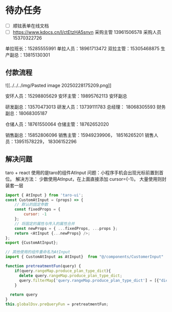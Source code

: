 # 待办任务
- [ ] 顺铉表单在线文档
- [ ] https://www.kdocs.cn/l/ctEtzHA5snvn
采购主管 13961506578
采购人员 15370322726

单拉班长：15285555991
单拉人员：18961713472
双拉主管：15305468875
生产副总：13815130301

## 付款流程
![[../../../img/Pasted image 20250228175209.png]]

安环人员：15298805629
安环主管：19895762113
安环副总

研发副总：13570473013
研发人员：13739111783
总经理： 18068305593
财务副总：18068305187

仓储人员：18761550064
仓储主管：18762652020

销售副总：15852806096
销售主管：15949239906， 18516265201
销售人员：13951578229， 	18306152296
## 解决问题
taro + react 使用的是taro的组件AtInput
问题：小程序手机会出现光标前置到首位。
解决方法：
少数使用AtInput，在上面直接添加 cursor={-1}。
大量使用则封装套一层

```js
import { AtInput } from 'taro-ui';
const CustomAtInput = (props) => {
    // 默认的固定参数
    const fixedProps = {
        cursor: -1
    };
    // 将固定的属性与传入的属性合并
    const newProps = { ...fixedProps, ...props };
    return <AtInput {...newProps} />;
};
export {CustomAtInput};

// 其他使用的组件重命名为AtInput
import { CustomAtInput as AtInput}  from "@/components/CustomerInput"
```


~~~js
function pretreatmentFun(query) {
	if(query.rangeMap.produce_plan_type_dict){
	  delete query.rangeMap.produce_plan_type_dict;
	  query.filterMap['query.rangeMap.produce_plan_type_dict'] = [{"dict":"PI"},{"dict": "PIEE"}]
	}
	
  return query
}
this.globalDsv.preQueryFun = pretreatmentFun;

~~~